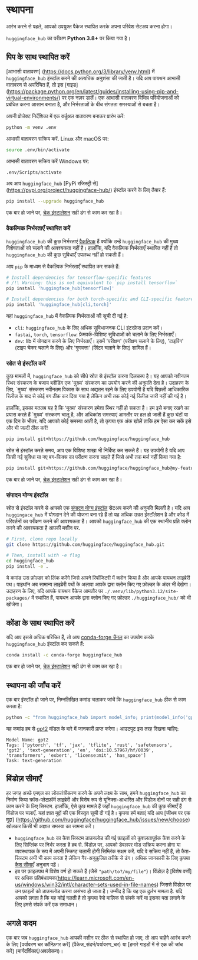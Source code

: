 <!--⚠️ Note that this file is in Markdown but contain specific syntax for our doc-builder (similar to MDX) that may not be
rendered properly in your Markdown viewer.
-->

# स्थापना

आरंभ करने से पहले, आपको उपयुक्त पैकेज स्थापित करके अपना परिवेश सेटअप करना होगा।

`huggingface_hub` का परीक्षण **Python 3.8+** पर किया गया है।

## पिप के साथ स्थापित करें

[आभासी वातावरण] (https://docs.python.org/3/library/venv.html) में `huggingface_hub` इंस्टॉल करने की अत्यधिक अनुशंसा की जाती है।
यदि आप पायथन आभासी वातावरण से अपरिचित हैं, तो इस [गाइड] (https://package.python.org/en/latest/guides/installing-using-pip-and-virtual-environments/) पर एक नज़र डालें।
एक आभासी वातावरण विभिन्न परियोजनाओं को प्रबंधित करना आसान बनाता है, और निर्भरताओं के बीच संगतता समस्याओं से बचता है।

अपनी प्रोजेक्ट निर्देशिका में एक वर्चुअल वातावरण बनाकर प्रारंभ करें:

```bash
python -m venv .env
```

आभासी वातावरण सक्रिय करें. Linux और macOS पर:

```bash
source .env/bin/activate
```

आभासी वातावरण सक्रिय करें Windows पर:

```bash
.env/Scripts/activate
```

अब आप `huggingface_hub` [PyPi रजिस्ट्री से] (https://pypi.org/project/huggingface-hub/) इंस्टॉल करने के लिए तैयार हैं:

```bash
pip install --upgrade huggingface_hub
```

एक बार हो जाने पर, [चेक इंस्टालेशन](#चेक-इंस्टॉलेशन) सही ढंग से काम कर रहा है।

### वैकल्पिक निर्भरताएँ स्थापित करें

`huggingface_hub` की कुछ निर्भरताएं [वैकल्पिक](https://setuptools.pypa.io/en/latest/userguide/dependency_management.html#optional-dependencies) हैं क्योंकि उन्हें `huggingface_hub` की मुख्य विशेषताओं को चलाने की आवश्यकता नहीं है। हालाँकि, यदि वैकल्पिक निर्भरताएँ स्थापित नहीं हैं तो `huggingface_hub` की कुछ सुविधाएँ उपलब्ध नहीं हो सकती हैं।

आप `pip` के माध्यम से वैकल्पिक निर्भरताएँ स्थापित कर सकते हैं:
```bash
# Install dependencies for tensorflow-specific features
# /!\ Warning: this is not equivalent to `pip install tensorflow`
pip install 'huggingface_hub[tensorflow]'

# Install dependencies for both torch-specific and CLI-specific features.
pip install 'huggingface_hub[cli,torch]'
```

यहां `huggingface_hub` में वैकल्पिक निर्भरताओं की सूची दी गई है:
- `cli`: `huggingface_hub` के लिए अधिक सुविधाजनक CLI इंटरफ़ेस प्रदान करें।
- `fastai`, `torch`, `tensorflow`: फ्रेमवर्क-विशिष्ट सुविधाओं को चलाने के लिए निर्भरताएँ।
- `dev`: lib में योगदान करने के लिए निर्भरताएँ। इसमें 'परीक्षण' (परीक्षण चलाने के लिए), 'टाइपिंग' (टाइप चेकर चलाने के लिए) और 'गुणवत्ता' (लिंटर चलाने के लिए) शामिल हैं।


### स्रोत से इंस्टॉल करें

कुछ मामलों में, `huggingface_hub` को सीधे स्रोत से इंस्टॉल करना दिलचस्प है।
यह आपको नवीनतम स्थिर संस्करण के बजाय ब्लीडिंग एज 'मुख्य' संस्करण का उपयोग करने की अनुमति देता है।
उदाहरण के लिए, `मुख्य' संस्करण नवीनतम विकास के साथ अद्यतन रहने के लिए उपयोगी है
यदि पिछली आधिकारिक रिलीज़ के बाद से कोई बग ठीक कर दिया गया है लेकिन अभी तक कोई नई रिलीज़ जारी नहीं की गई है।

हालाँकि, इसका मतलब यह है कि 'मुख्य' संस्करण हमेशा स्थिर नहीं हो सकता है। हम इसे बनाए रखने का प्रयास करते हैं
`मुख्य' संस्करण चालू है, और अधिकांश समस्याएं आमतौर पर हल हो जाती हैं
कुछ घंटों या एक दिन के भीतर. यदि आपको कोई समस्या आती है, तो कृपया एक अंक खोलें ताकि हम ऐसा कर सकें
इसे और भी जल्दी ठीक करें!

```bash
pip install git+https://github.com/huggingface/huggingface_hub
```

स्रोत से इंस्टॉल करते समय, आप एक विशिष्ट शाखा भी निर्दिष्ट कर सकते हैं। यह उपयोगी है यदि आप
किसी नई सुविधा या नए बग-फिक्स का परीक्षण करना चाहते हैं जिसे अभी तक मर्ज नहीं किया गया है:

```bash
pip install git+https://github.com/huggingface/huggingface_hub@my-feature-branch
```

एक बार हो जाने पर, [चेक इंस्टालेशन](#चेक-इंस्टॉलेशन) सही ढंग से काम कर रहा है।

### संपादन योग्य इंस्टॉल

स्रोत से इंस्टॉल करने से आपको एक [संपादन योग्य इंस्टॉल](https://pip.pypa.io/en/stable/topics/local-project-installs/#editable-installs) सेटअप करने की अनुमति मिलती है।
यदि आप `huggingace_hub` में योगदान देने की योजना बना रहे हैं तो यह अधिक उन्नत इंस्टॉलेशन है
और कोड में परिवर्तनों का परीक्षण करने की आवश्यकता है। आपको `huggingface_hub` की एक स्थानीय प्रति क्लोन करने की आवश्यकता है
आपकी मशीन पर.

```bash
# First, clone repo locally
git clone https://github.com/huggingface/huggingface_hub.git

# Then, install with -e flag
cd huggingface_hub
pip install -e .
```

ये कमांड उस फ़ोल्डर को लिंक करेंगे जिसे आपने रिपॉजिटरी में क्लोन किया है और आपके पायथन लाइब्रेरी पथ।
पाइथॉन अब सामान्य लाइब्रेरी पथों के अलावा आपके द्वारा क्लोन किए गए फ़ोल्डर के अंदर भी देखेगा।
उदाहरण के लिए, यदि आपके पायथन पैकेज आमतौर पर `./.venv/lib/python3.12/site-packages/` में स्थापित हैं,
पायथन आपके द्वारा क्लोन किए गए फ़ोल्डर `./huggingface_hub/` को भी खोजेगा।

## कोंडा के साथ स्थापित करें

यदि आप इससे अधिक परिचित हैं, तो आप [conda-forge चैनल](https://anaconda.org/conda-forge/huggingface_hub) का उपयोग करके `huggingface_hub` इंस्टॉल कर सकते हैं:


```bash
conda install -c conda-forge huggingface_hub
```

एक बार हो जाने पर, [चेक इंस्टालेशन](#चेक-इंस्टॉलेशन) सही ढंग से काम कर रहा है।

## स्थापना की जाँच करें

एक बार इंस्टॉल हो जाने पर, निम्नलिखित कमांड चलाकर जांचें कि `huggingface_hub` ठीक से काम करता है:

```bash
python -c "from huggingface_hub import model_info; print(model_info('gpt2'))"
```

यह कमांड हब से [gpt2](https://huggingface.co/gpt2) मॉडल के बारे में जानकारी प्राप्त करेगा।
आउटपुट इस तरह दिखना चाहिए:

```text
Model Name: gpt2
Tags: ['pytorch', 'tf', 'jax', 'tflite', 'rust', 'safetensors', 'gpt2', 'text-generation', 'en', 'doi:10.57967/hf/0039', 'transformers', 'exbert', 'license:mit', 'has_space']
Task: text-generation
```

## विंडोज़ सीमाएँ

हर जगह अच्छे एमएल का लोकतंत्रीकरण करने के अपने लक्ष्य के साथ, हमने `huggingface_hub` का निर्माण किया
क्रॉस-प्लेटफ़ॉर्म लाइब्रेरी और विशेष रूप से यूनिक्स-आधारित और विंडोज़ दोनों पर सही ढंग से काम करने के लिए
सिस्टम. हालाँकि, ऐसे कुछ मामले हैं जहाँ `huggingface_hub` की कुछ सीमाएँ हैं
विंडोज़ पर चलाएँ. यहां ज्ञात मुद्दों की एक विस्तृत सूची दी गई है। कृपया हमें बताएं यदि आप
[जीथब पर एक मुद्दा] (https://github.com/huggingface/huggingface_hub/issues/new/choose) खोलकर किसी भी अज्ञात समस्या का सामना करें।

- `huggingface_hub` का कैश सिस्टम डाउनलोड की गई फ़ाइलों को कुशलतापूर्वक कैश करने के लिए सिम्लिंक पर निर्भर करता है
हब से. विंडोज़ पर, आपको डेवलपर मोड सक्रिय करना होगा या व्यवस्थापक के रूप में अपनी स्क्रिप्ट चलानी होगी
सिम्लिंक सक्षम करें. यदि वे सक्रिय नहीं हैं, तो कैश-सिस्टम अभी भी काम करता है लेकिन गैर-अनुकूलित तरीके से
ढंग। अधिक जानकारी के लिए कृपया [कैश सीमाएँ](./guides/manage-cache#limities) अनुभाग पढ़ें।
- हब पर फ़ाइलपथ में विशेष वर्ण हो सकते हैं (जैसे `"path/to?/my/file"`)। विंडोज़ है
[विशेष वर्णों] पर अधिक प्रतिबंधात्मक(https://learn.microsoft.com/en-us/windows/win32/intl/character-sets-used-in-file-names)
जिससे विंडोज़ पर उन फ़ाइलों को डाउनलोड करना असंभव हो जाता है। उम्मीद है कि यह एक दुर्लभ मामला है.
यदि आपको लगता है कि यह कोई गलती है तो कृपया रेपो मालिक से संपर्क करें या इसका पता लगाने के लिए हमसे संपर्क करें
एक समाधान।


## अगले कदम

एक बार जब `huggingface_hub` आपकी मशीन पर ठीक से स्थापित हो जाए, तो आप चाहेंगे
आरंभ करने के लिए [पर्यावरण चर कॉन्फ़िगर करें] (पैकेज_संदर्भ/पर्यावरण_चर) या [हमारे गाइडों में से एक की जांच करें] (मार्गदर्शिकाएं/अवलोकन)।
